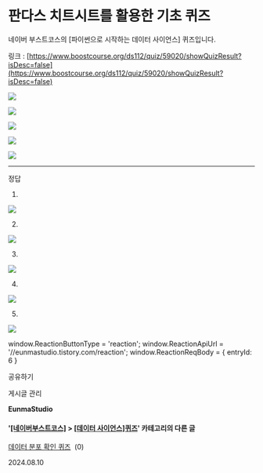 
# 판다스 치트시트를 활용한 기초 퀴즈

네이버 부스트코스의 \[파이썬으로 시작하는 데이터 사이언스\] 퀴즈입니다. 

링크 : [https://www.boostcourse.org/ds112/quiz/59020/showQuizResult?isDesc=false](https://www.boostcourse.org/ds112/quiz/59020/showQuizResult?isDesc=false)

![](https://blog.kakaocdn.net/dn/obhnP/btsISMc56rN/LCPfnnSyzsTQYxv84vPIxK/img.png)

![](https://blog.kakaocdn.net/dn/UVht5/btsIRZxeCH9/BsBVvFRrwKjdHGv2IfCyUK/img.png)

![](https://blog.kakaocdn.net/dn/ba3csl/btsITDsXolj/xFtdMYIQJrgWF043Kuxj21/img.png)

![](https://blog.kakaocdn.net/dn/c1Md4s/btsIRWgb8Qp/BFaF801ZRL3VBnKc3s3KKk/img.png)

![](https://blog.kakaocdn.net/dn/b7Oeoq/btsIRMSreQE/GmRpo7X2KyEFg0xKF9kmw1/img.png)

* * *

정답

1.

![](https://blog.kakaocdn.net/dn/b3gXSe/btsISqVCflq/3J6c2JkzvieWDsrDx1xtPk/img.png)

2.

![](https://blog.kakaocdn.net/dn/YYsY7/btsIRMdMYxI/9IjvUH1IB4GsgMElmhrRsK/img.png)

3.

![](https://blog.kakaocdn.net/dn/b9nMU0/btsIQFl5M6P/mCgqqSB2aekID6wEXZIuA0/img.png)

4.

![](https://blog.kakaocdn.net/dn/cNeULH/btsITEelDJr/HlTwbMCvFwzhODKfbgG6l1/img.png)

5.

![](https://blog.kakaocdn.net/dn/mdMoR/btsIRnSOqlN/aNCOcdMtbLIvY3ilzRxU41/img.png)

window.ReactionButtonType = 'reaction'; window.ReactionApiUrl = '//eunmastudio.tistory.com/reaction'; window.ReactionReqBody = { entryId: 6 }

공유하기

게시글 관리

**EunmaStudio**

#### '[\[네이버부스트코스\]](/category/%5B%EB%84%A4%EC%9D%B4%EB%B2%84%EB%B6%80%EC%8A%A4%ED%8A%B8%EC%BD%94%EC%8A%A4%5D) > [\[데이터 사이언스\]퀴즈](/category/%5B%EB%84%A4%EC%9D%B4%EB%B2%84%EB%B6%80%EC%8A%A4%ED%8A%B8%EC%BD%94%EC%8A%A4%5D/%5B%EB%8D%B0%EC%9D%B4%ED%84%B0%20%EC%82%AC%EC%9D%B4%EC%96%B8%EC%8A%A4%5D%ED%80%B4%EC%A6%88)' 카테고리의 다른 글

[데이터 분포 확인 퀴즈](/10)  (0)

2024.08.10
            